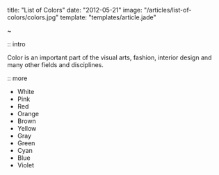 title:    "List of Colors"
date:     "2012-05-21"
image:    "/articles/list-of-colors/colors.jpg"
template: "templates/article.jade"

~

:: intro

Color is an important part of the visual arts, fashion, interior design and many other fields and disciplines.

:: more

* White
* Pink
* Red
* Orange
* Brown
* Yellow
* Gray
* Green
* Cyan
* Blue
* Violet
